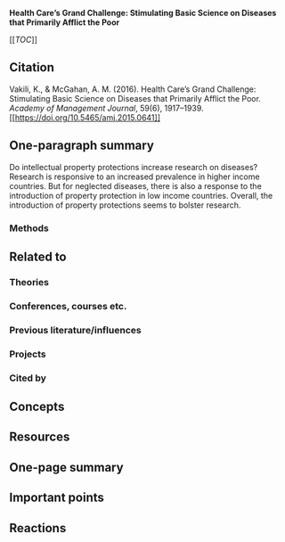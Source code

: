 **Health Care’s Grand Challenge: Stimulating Basic Science on Diseases that Primarily Afflict the Poor**

[[_TOC_]]

## Citation

Vakili, K., & McGahan, A. M. (2016). Health Care’s Grand Challenge: Stimulating Basic Science on Diseases that Primarily Afflict the Poor. *Academy of Management Journal*, 59(6), 1917–1939. [[https://doi.org/10.5465/amj.2015.0641]]

## One-paragraph summary

Do intellectual property protections increase research on diseases? Research is responsive to an increased prevalence in higher income countries. But for neglected diseases, there is also a response to the introduction of property protection in low income countries. Overall, the introduction of property protections seems to bolster research.

### Methods

## Related to

### Theories

### Conferences, courses etc.

### Previous literature/influences

### Projects

### Cited by

## Concepts

## Resources

## One-page summary

## Important points

## Reactions
